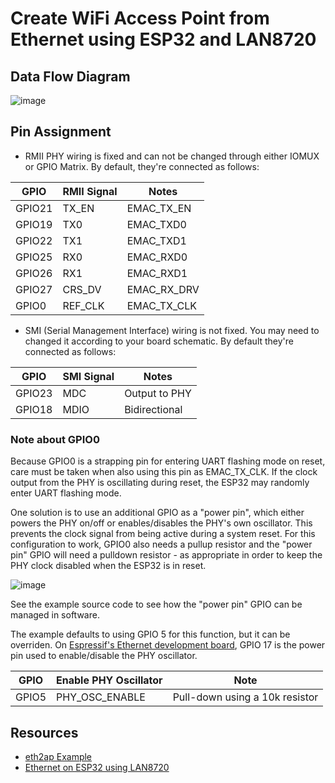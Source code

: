 # Create WiFi Access Point from Ethernet using ESP32 and LAN8720

## Data Flow Diagram

![image](https://user-images.githubusercontent.com/1549028/219956491-9f2266be-5e33-488e-a908-bc087b6257b6.png)

## Pin Assignment

* RMII PHY wiring is fixed and can not be changed through either IOMUX or GPIO Matrix. By default, they're connected as follows:

| GPIO   | RMII Signal | Notes        |
| ------ | ----------- | ------------ |
| GPIO21 | TX_EN       | EMAC_TX_EN   |
| GPIO19 | TX0         | EMAC_TXD0    |
| GPIO22 | TX1         | EMAC_TXD1    |
| GPIO25 | RX0         | EMAC_RXD0    |
| GPIO26 | RX1         | EMAC_RXD1    |
| GPIO27 | CRS_DV      | EMAC_RX_DRV  |
| GPIO0  | REF_CLK     | EMAC_TX_CLK  |

* SMI (Serial Management Interface) wiring is not fixed. You may need to changed it according to your board schematic. By default they're connected as follows:

| GPIO   | SMI Signal  | Notes         |
| ------ | ----------- | ------------- |
| GPIO23 | MDC         | Output to PHY |
| GPIO18 | MDIO        | Bidirectional |

### Note about GPIO0

Because GPIO0 is a strapping pin for entering UART flashing mode on reset, care must be taken when also using this pin as EMAC_TX_CLK. If the clock output from the PHY is oscillating during reset, the ESP32 may randomly enter UART flashing mode.

One solution is to use an additional GPIO as a "power pin", which either powers the PHY on/off or enables/disables the PHY's own oscillator. This prevents the clock signal from being active during a system reset. For this configuration to work, GPIO0 also needs a pullup resistor and the "power pin" GPIO will need a pulldown resistor - as appropriate in order to keep the PHY clock disabled when the ESP32 is in reset.

![image](https://user-images.githubusercontent.com/1549028/219957212-87524430-c882-499d-b07a-3611dd4a5865.png)

See the example source code to see how the "power pin" GPIO can be managed in software.

The example defaults to using GPIO 5 for this function, but it can be overriden. On [Espressif's Ethernet development board](https://docs.espressif.com/projects/esp-idf/en/latest/esp32/hw-reference/esp32/get-started-ethernet-kit.html), GPIO 17 is the power pin used to enable/disable the PHY oscillator.

| GPIO   | Enable PHY Oscillator  | Note                           |
| ------ | ---------------------- | ------------------------------ |
| GPIO5  | PHY_OSC_ENABLE         | Pull-down using a 10k resistor |

## Resources

- [eth2ap Example](https://github.com/espressif/esp-idf/tree/release/v5.0/examples/ethernet/eth2ap)
- [Ethernet on ESP32 using LAN8720](https://sautter.com/blog/ethernet-on-esp32-using-lan8720/)
